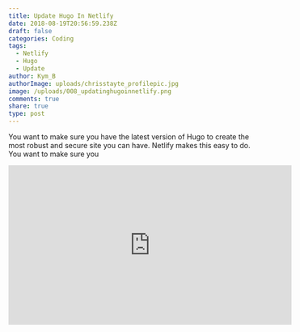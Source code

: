 ```yaml
---
title: Update Hugo In Netlify
date: 2018-08-19T20:56:59.238Z
draft: false
categories: Coding
tags:
  - Netlify
  - Hugo
  - Update
author: Kym_B
authorImage: uploads/chrisstayte_profilepic.jpg
image: /uploads/008_updatinghugoinnetlify.png
comments: true
share: true
type: post
---
```



You want to make sure you have the latest version of Hugo to create the most robust and secure site you can have. Netlify makes this easy to do. You want to make sure you



<iframe width="560" height="315" src="https://www.youtube.com/embed/c1_-Xq296Dk" frameborder="0" allow="autoplay; encrypted-media" allowfullscreen></iframe>
